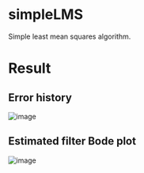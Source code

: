 # simpleLMS
Simple least mean squares algorithm.

# Result
## Error history
![image](https://github.com/user-attachments/assets/8e089b4f-64ef-427b-915f-c77e5255cf76)
## Estimated filter Bode plot
![image](https://github.com/user-attachments/assets/77ef67e1-f8d2-426e-86e4-f749aad1a090)
